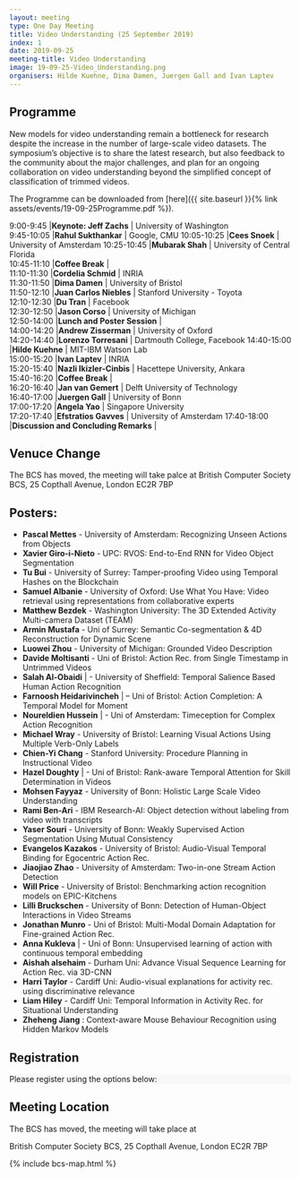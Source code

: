```yaml
---
layout: meeting
type: One Day Meeting
title: Video Understanding (25 September 2019)
index: 1
date: 2019-09-25
meeting-title: Video Understanding
image: 19-09-25-Video_Understanding.png
organisers: Hilde Kuehne, Dima Damen, Juergen Gall and Ivan Laptev
---
```


## Programme

New models for video understanding remain a bottleneck for research despite the increase in the number of large-scale video datasets. The symposium’s objective is to share the latest research, but also feedback to the community about the major challenges, and plan for an ongoing collaboration on video understanding beyond the simplified concept of classification of trimmed videos.  

The Programme can be downloaded from [here]({{ site.baseurl }}{% link assets/events/19-09-25Programme.pdf %}).
	
9:00-9:45	|**Keynote: Jeff Zachs** |	University of Washington	
9:45-10:05	|**Rahul Sukthankar** |	Google, CMU	
10:05-10:25	|**Cees Snoek** |	University of Amsterdam	
10:25-10:45	|**Mubarak Shah** |	University of Central Florida	
10:45-11:10	|**Coffee Break** |		
11:10-11:30	|**Cordelia Schmid** |	INRIA	
11:30-11:50	|**Dima Damen** |	University of Bristol	
11:50-12:10	|**Juan Carlos Niebles** |	Stanford University - Toyota	
12:10-12:30	|**Du Tran** |	Facebook	
12:30-12:50	|**Jason Corso** |	University of Michigan	
12:50-14:00	|**Lunch and Poster Session** |		
14:00-14:20	|**Andrew Zisserman** |	University of Oxford	
14:20-14:40	|**Lorenzo Torresani** |	Dartmouth College, Facebook	
14:40-15:00	|**Hilde Kuehne** |	MIT-IBM Watson Lab	
15:00-15:20	|**Ivan Laptev** |	INRIA	
15:20-15:40	|**Nazli Ikizler-Cinbis** |	Hacettepe University, Ankara	
15:40-16:20	|**Coffee Break** |		
16:20-16:40	|**Jan van Gemert** |	Delft University of Technology	
16:40-17:00	|**Juergen Gall** |	University of Bonn	
17:00-17:20	|**Angela Yao** |	Singapore University	
17:20-17:40	|**Efstratios Gavves** |	University of Amsterdam	
17:40-18:00	|**Discussion and Concluding Remarks** |	

## Venuce Change
The BCS has moved, the meeting will take palce at 
British Computer Society BCS, 25 Copthall Avenue, London EC2R 7BP 

## Posters: 
- **Pascal Mettes**  - University of Amsterdam: Recognizing Unseen Actions from Objects	
- **Xavier Giro-i-Nieto**   - UPC: RVOS: End-to-End RNN for Video Object Segmentation  
- **Tu Bui**  - University of Surrey: Tamper-proofing Video using Temporal Hashes on the Blockchain	
- **Samuel Albanie**  -  University of Oxford: Use What You Have: Video retrieval using representations from collaborative experts	
- **Matthew Bezdek**  -  Washington University: The 3D Extended Activity Multi-camera Dataset (TEAM)
- **Armin Mustafa**  -  Uni of Surrey: Semantic Co-segmentation & 4D Reconstruction for Dynamic Scene
- **Luowei Zhou**  -  University of Michigan: Grounded Video Description	
- **Davide Moltisanti**  -  Uni of Bristol: Action Rec. from Single Timestamp in Untrimmed Videos	
- **Salah Al-Obaidi** |  - University of Sheffield: Temporal Salience Based Human Action Recognition 
- **Farnoosh Heidarivincheh** | – Uni of Bristol: Action Completion: A Temporal Model for Moment	
- **Noureldien Hussein** |  - Uni of Amsterdam: Timeception for Complex Action Recognition
- **Michael Wray**  -  University of Bristol: Learning Visual Actions Using Multiple Verb-Only Labels 
- **Chien-Yi Chang**  -  Stanford University: Procedure Planning in Instructional Video
- **Hazel Doughty** |  - Uni of Bristol: Rank-aware Temporal Attention for Skill Determination in Videos
- **Mohsen Fayyaz**  -  University of Bonn: Holistic Large Scale Video Understanding
- **Rami Ben-Ari**  -  IBM Research-AI: Object detection without labeling from video with transcripts 
- **Yaser Souri**  -  University of Bonn: Weakly Supervised Action Segmentation Using Mutual Consistency
- **Evangelos Kazakos**  -  University of Bristol: Audio-Visual Temporal Binding for Egocentric Action Rec.
- **Jiaojiao Zhao**  -  University of Amsterdam: Two-in-one Stream Action Detection
- **Will Price**  -  University of Bristol: Benchmarking action recognition models on EPIC-Kitchens	
- **Lilli Bruckschen**  -  University of Bonn: Detection of Human-Object Interactions in Video Streams	
- **Jonathan Munro**  -  Uni of Bristol: Multi-Modal Domain Adaptation for Fine-grained Action Rec.	
- **Anna Kukleva** |  - Uni of Bonn: Unsupervised learning of action with continuous temporal embedding
- **Aishah alsehaim**  -  Durham Uni: Advance Visual Sequence Learning for Action Rec. via 3D-CNN
- **Harri Taylor**  -  Cardiff Uni: Audio-visual explanations for activity rec. using discriminative relevance
- **Liam Hiley**  -  Cardiff Uni: Temporal Information in Activity Rec. for Situational Understanding	
- **Zheheng Jiang** : Context-aware Mouse Behaviour Recognition using Hidden Markov Models



## Registration

<div class="container-fluid pb-3">
    <div class="card p-1" style="background: #F8F7FA">
        <div class="card-body mx-auto">
          Please register using the options below:
        </div>
        <div id="eventbrite-widget-container-52421495103"></div>
    </div>
</div>

<script src="https://www.eventbrite.co.uk/static/widgets/eb_widgets.js"></script>

<script type="text/javascript">
    var exampleCallback = function() {
        console.log('Order complete!');
    };

    function getWidth() {
      if (self.innerWidth) {
        return self.innerWidth;
      }

      if (document.documentElement && document.documentElement.clientWidth) {
        return document.documentElement.clientWidth;
      }

      if (document.body) {
        return document.body.clientWidth;
      }
    }

    var height_to_use = 600;

    if (getWidth() < 1000) {
        height_to_use = 650;
    }

    if (getWidth() < 800) {
        height_to_use = 700;
    }

    if (getWidth() < 550) {
        height_to_use = 710;
    }

    window.EBWidgets.createWidget({
        // Required
        widgetType: 'checkout',
        eventId: '52421495103',
        iframeContainerId: 'eventbrite-widget-container-52421495103',

        // Optional
        iframeContainerHeight: height_to_use,  // Widget height in pixels. Defaults to a minimum of 425px if not provided
        onOrderComplete: exampleCallback  // Method called when an order has successfully completed
    });
</script>

## Meeting Location

The BCS has moved, the meeting will take place at 

British Computer Society BCS, 25 Copthall Avenue, London EC2R 7BP 

{% include bcs-map.html %}

